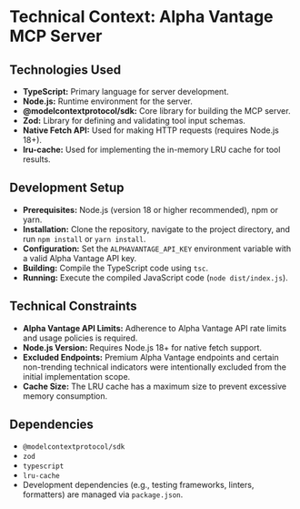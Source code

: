 # Technical Context: Alpha Vantage MCP Server

## Technologies Used

- **TypeScript:** Primary language for server development.
- **Node.js:** Runtime environment for the server.
- **@modelcontextprotocol/sdk:** Core library for building the MCP server.
- **Zod:** Library for defining and validating tool input schemas.
- **Native Fetch API:** Used for making HTTP requests (requires Node.js 18+).
- **lru-cache:** Used for implementing the in-memory LRU cache for tool results.

## Development Setup

- **Prerequisites:** Node.js (version 18 or higher recommended), npm or yarn.
- **Installation:** Clone the repository, navigate to the project directory, and run `npm install` or `yarn install`.
- **Configuration:** Set the `ALPHAVANTAGE_API_KEY` environment variable with a valid Alpha Vantage API key.
- **Building:** Compile the TypeScript code using `tsc`.
- **Running:** Execute the compiled JavaScript code (`node dist/index.js`).

## Technical Constraints

- **Alpha Vantage API Limits:** Adherence to Alpha Vantage API rate limits and usage policies is required.
- **Node.js Version:** Requires Node.js 18+ for native fetch support.
- **Excluded Endpoints:** Premium Alpha Vantage endpoints and certain non-trending technical indicators were intentionally excluded from the initial implementation scope.
- **Cache Size:** The LRU cache has a maximum size to prevent excessive memory consumption.

## Dependencies

- `@modelcontextprotocol/sdk`
- `zod`
- `typescript`
- `lru-cache`
- Development dependencies (e.g., testing frameworks, linters, formatters) are managed via `package.json`.
